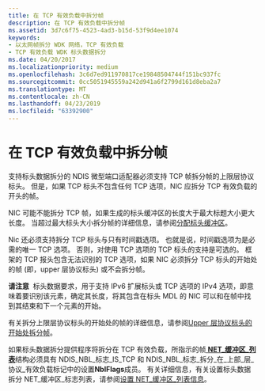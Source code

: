 ```yaml
---
title: 在 TCP 有效负载中拆分帧
description: 在 TCP 有效负载中拆分帧
ms.assetid: 3d7c6f75-4523-4ad3-b15d-53f9d4ee1074
keywords:
- 以太网帧拆分 WDK 网络，TCP 有效负载
- TCP 有效负载 WDK 标头数据拆分
ms.date: 04/20/2017
ms.localizationpriority: medium
ms.openlocfilehash: 3c6d7ed911970817ce19848504744f151bc937fc
ms.sourcegitcommit: 0cc5051945559a242d941a6f2799d161d8eba2a7
ms.translationtype: MT
ms.contentlocale: zh-CN
ms.lasthandoff: 04/23/2019
ms.locfileid: "63392900"
---
```

# <a name="splitting-frames-at-the-tcp-payload"></a>在 TCP 有效负载中拆分帧





支持标头数据拆分的 NDIS 微型端口适配器必须支持 TCP 帧拆分帧的上限层协议标头。 但是，如果 TCP 标头不包含任何 TCP 选项，NIC 应拆分 TCP 有效负载的开头的帧。

NIC 可能不能拆分 TCP 帧，如果生成的标头缓冲区的长度大于最大标题大小更大长度。 当超过最大标头大小拆分帧的详细信息，请参阅[分配标头缓冲区](allocating-the-header-buffer.md)。

Nic 还必须支持拆分 TCP 标头与只有时间戳选项。 也就是说，时间戳选项为是必需的唯一 TCP 选项。 否则，对使用 TCP 选项的 TCP 标头的支持是可选的。 框架的 TCP 报头包含无法识别的 TCP 选项，如果 NIC 必须拆分 TCP 标头的开始处的帧 (即，upper 层协议标头) 或不会拆分帧。

**请注意**  标头数据要求，用于支持 IPv6 扩展标头或 TCP 选项的 IPv4 选项，即意味着要识别该元素，确定其长度，将其包含在标头 MDL 的 NIC 可以和在帧中找到其结束和下一个元素的开始。

 

有关拆分上限层协议标头的开始处的帧的详细信息，请参阅[Upper 层协议标头的开始处拆分帧](splitting-frames-at-the-beginning-of-the-upper-layer-protocol-headers.md)。

如果标头数据拆分提供程序将拆分在 TCP 有效负载，所指示的帧[ **NET\_缓冲区\_列表**](https://msdn.microsoft.com/library/windows/hardware/ff568388)结构必须具有 NDIS\_NBL\_标志\_IS\_TCP 和 NDIS\_NBL\_标志\_拆分\_在\_上部\_层\_协议\_有效负载标记中的设置**NblFlags**成员。 有关详细信息，有关设置标头数据拆分 NET\_缓冲区\_标志列表，请参阅[设置 NET\_缓冲区\_列表信息](setting-net-buffer-list-information.md)。

 

 





